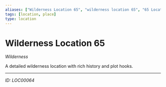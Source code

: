 ```yaml
---
aliases: ["Wilderness Location 65", "wilderness location 65", "65 Location Wilderness"]
tags: [location, place]
type: location
---
```


# Wilderness Location 65

*Wilderness*

A detailed wilderness location with rich history and plot hooks.

---
*ID: LOC00064*